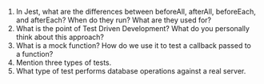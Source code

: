 <!-- Answers to the Short Answer Essay Questions go here -->


1. In Jest, what are the differences between beforeAll, afterAll, beforeEach, and afterEach? When do they run? What are they used for?
1. What is the point of Test Driven Development? What do you personally think about this approach?
1. What is a mock function? How do we use it to test a callback passed to a function?
1. Mention three types of tests.
1. What type of test performs database operations against a real server.
